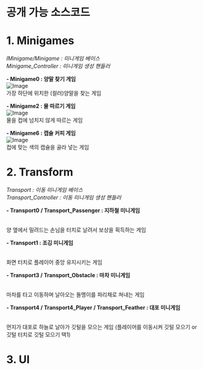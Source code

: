 # 공개 가능 소스코드

# 1. Minigames
<i>IMinigame/Minigame : 미니게임 베이스</i><br>
<i>Minigame_Controller : 미니게임 생성 핸들러</i>

<b>- Minigame0 : 양말 찾기 게임</b><br>
![Image](https://github.com/user-attachments/assets/d371fdfe-7799-44b3-819d-d3a2099b097a)
<br>가장 하단에 위치한 (컬러)양말을 찾는 게임

<b>- Minigame2 : 물 따르기 게임</b><br>
![Image](https://github.com/user-attachments/assets/444dccc8-ae26-4243-9e5e-de930ce392bc)
<br>물을 컵에 넘치지 않게 따르는 게임

<b>- Minigame6 : 캡슐 커피 게임</b><br>
![Image](https://github.com/user-attachments/assets/c738cf58-f843-43e1-b27b-c7541cfa25db)
<br>컵에 맞는 색의 캡슐을 골라 넣는 게임

# 2. Transform
<i>Transport : 이동 미니게임 베이스</i><br>
<i>Transport_Controller : 이동 미니게임 생성 핸들러</i>

<b>- Transport0 / Transport_Passenger : 지하철 미니게임</b><br>

<br>양 옆에서 밀려드는 손님을 터치로 날려서 보상을 획득하는 게임

<b>- Transport1 : 조깅 미니게임</b><br>

<br>화면 터치로 플레이어 중앙 유지시키는 게임

<b>- Transport3 / Transport_Obstacle : 마차 미니게임</b><br>

<br>마차를 타고 이동하며 날아오는 돌멩이를 파리채로 쳐내는 게임

<b>- Transport4 / Transport4_Player / Transport_Feather : 대포 미니게임</b><br>

<br>먼지가 대포로 하늘로 날아가 깃털을 모으는 게임 (플레이어를 이동시켜 깃털 모으기 or 깃털 터치로 깃털 모으기 택1)

# 3. UI

